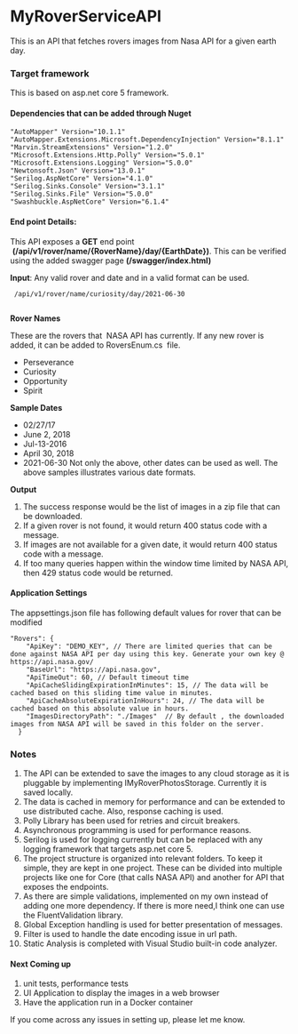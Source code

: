 # MyRoverServiceAPI
This is an API that fetches rovers images from Nasa API for a given earth day.

### Target framework

This is based on asp.net core 5 framework.

#### Dependencies that can be added through Nuget
```
"AutoMapper" Version="10.1.1"
"AutoMapper.Extensions.Microsoft.DependencyInjection" Version="8.1.1"
"Marvin.StreamExtensions" Version="1.2.0"
"Microsoft.Extensions.Http.Polly" Version="5.0.1"
"Microsoft.Extensions.Logging" Version="5.0.0"
"Newtonsoft.Json" Version="13.0.1"
"Serilog.AspNetCore" Version="4.1.0"
"Serilog.Sinks.Console" Version="3.1.1"
"Serilog.Sinks.File" Version="5.0.0"
"Swashbuckle.AspNetCore" Version="6.1.4"
```
#### End point Details:

This API exposes a **GET** end point  **(/api/v1/rover/name/{RoverName}/day/{EarthDate})**. This can be verified using the added swagger page **(/swagger/index.html)**

**Input**: Any valid rover and date and in a valid format can be used.
```
 /api/v1/rover/name/curiosity/day/2021-06-30
 
```
**Rover Names**

These are the rovers that  NASA API has currently. If any new rover is added, it can be added to RoversEnum.cs  file.
 - Perseverance
 - Curiosity
 - Opportunity
 - Spirit 

**Sample Dates**

- 02/27/17
- June 2, 2018
- Jul-13-2016
- April 30, 2018
- 2021-06-30
Not only the above, other dates can be used as well. The above samples illustrates various date formats.

**Output** 

1. The success response would be the list of images in a zip file that can be downloaded.
2. If a given rover is not found, it would return 400 status code with a message.
3. If images are not available for a given date, it would return 400 status code with a message.
4. If too many queries happen within the window time limited by NASA API, then 429 status code would be returned.

#### Application Settings

The appsettings.json file has following default values for rover that can be modified
```
"Rovers": {
    "ApiKey": "DEMO_KEY", // There are limited queries that can be done against NASA API per day using this key. Generate your own key @ https://api.nasa.gov/
    "BaseUrl": "https://api.nasa.gov",
    "ApiTimeOut": 60, // Default timeout time
    "ApiCacheSlidingExpirationInMinutes": 15, // The data will be cached based on this sliding time value in minutes.
    "ApiCacheAbsoluteExpirationInHours": 24, // The data will be cached based on this absolute value in hours.
    "ImagesDirectoryPath": "./Images"  // By default , the downloaded images from NASA API will be saved in this folder on the server.
  }
```
### Notes
 1. The API can be extended to save the images to any cloud storage as it is pluggable by implementing IMyRoverPhotosStorage. Currently it is saved locally.
2. The data is cached in memory for performance and can be extended to use distributed cache. Also, response caching is used.
3. Polly Library has been used for retries and circuit breakers.
4. Asynchronous programming is used for performance reasons.
5. Serilog is used for logging currently but can be replaced with any logging framework that targets asp.net core 5.
6. The project structure is organized into relevant folders. To keep it simple, they are kept in one project. These can be divided into multiple projects like one for Core (that calls NASA API) and another for API that exposes the endpoints.
7. As there are simple validations, implemented on my own instead of adding one more dependency. If there is more need,I think one can use the FluentValidation library. 
8. Global Exception handling is used for better presentation of messages.
9. Filter is used to handle the date encoding issue in url path. 
10. Static Analysis is completed with Visual Studio built-in code analyzer.
 
#### Next Coming up
 
 1. unit tests, performance tests
 2. UI Application to display the images in a web browser
 3. Have the application run in a Docker container
 
 If you come across any issues in setting up, please let me know.

